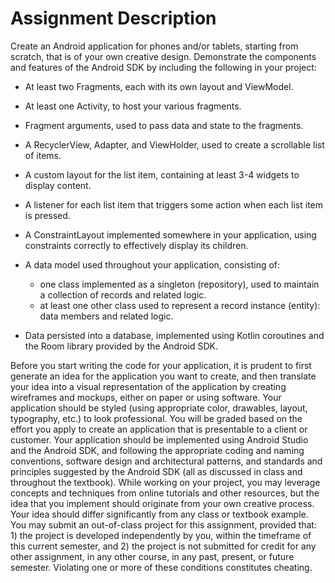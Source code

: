 # Assignment Description
Create an Android application for phones and/or tablets, starting from scratch, that is of your own creative design. Demonstrate the components and features of the Android SDK by including the following in your project:

- At least two Fragments, each with its own layout and ViewModel.
- At least one Activity, to host your various fragments.
- Fragment arguments, used to pass data and state to the fragments.
- A RecyclerView, Adapter, and ViewHolder, used to create a scrollable list of items.
- A custom layout for the list item, containing at least 3-4 widgets to display content.
- A listener for each list item that triggers some action when each list item is pressed.
- A ConstraintLayout implemented somewhere in your application, using constraints correctly to effectively display its children.
- A data model used throughout your application, consisting of:

  - one class implemented as a singleton (repository), used to maintain a collection of records and related logic.
  - at least one other class used to represent a record instance (entity): data members and related logic.

- Data persisted into a database, implemented using Kotlin coroutines and the Room library provided by the Android SDK.

Before you start writing the code for your application, it is prudent to first generate an idea for the application you want to create, and then translate your idea into a visual representation of the application by creating wireframes and mockups, either on paper or using software.
Your application should be styled (using appropriate color, drawables, layout, typography, etc.) to look professional. You will be graded based on the effort you apply to create an application that is presentable to a client or customer.
Your application should be implemented using Android Studio and the Android SDK, and following the appropriate coding and naming conventions, software design and architectural patterns, and standards and principles suggested by the Android SDK (all as discussed in class and throughout the textbook).
While working on your project, you may leverage concepts and techniques from online tutorials and other resources, but the idea that you implement should originate from your own creative process. Your idea should differ significantly from any class or textbook example.
You may submit an out-of-class project for this assignment, provided that: 1) the project is developed independently by you, within the timeframe of this current semester, and 2) the project is not submitted for credit for any other assignment, in any other course, in any past, present, or future semester. Violating one or more of these conditions constitutes cheating.
